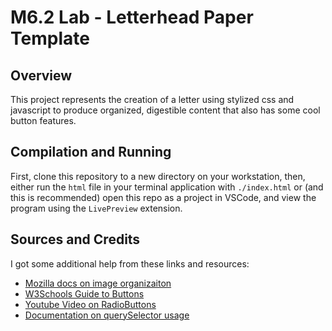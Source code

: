 # M6.2 Lab - Letterhead Paper Template

## Overview

This project represents the creation of a letter using stylized css and javascript to 
produce organized, digestible content that also has some cool button features.

## Compilation and Running
First, clone this repository to a new directory on your workstation, then, either run
the `html` file in your terminal application with `./index.html` or (and this is 
recommended) open this repo as a project in VSCode, and view the program using the 
`LivePreview` extension.

## Sources and Credits
I got some additional help from these links and resources:
- [Mozilla docs on image organizaiton](https://developer.mozilla.org/en-US/docs/Learn/CSS/Building_blocks/Images_media_form_elements)
- [W3Schools Guide to Buttons](https://www.w3schools.com/tags/att_input_type_radio.asp)
- [Youtube Video on RadioButtons](https://www.youtube.com/watch?v=r3Oc4IUP0XI)
- [Documentation on querySelector usage](https://developer.mozilla.org/en-US/docs/Web/API/Document/querySelector)

